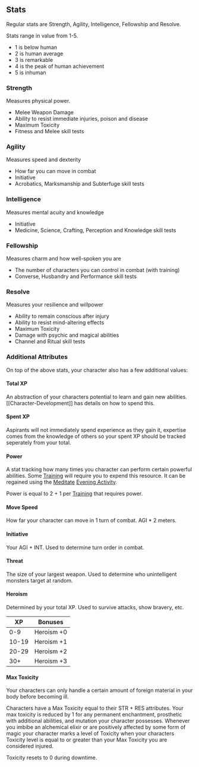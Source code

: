 ## Stats
Regular stats are Strength, Agility, Intelligence, Fellowship and Resolve.

Stats range in value from 1-5.
- 1 is below human
- 2 is human average
- 3 is remarkable
- 4 is the peak of human achievement
- 5 is inhuman

### Strength
Measures physical power.
- Melee Weapon Damage
- Ability to resist immediate injuries, poison and disease
- Maximum Toxicity
- Fitness and Melee skill tests

### Agility
Measures speed and dexterity
- How far you can move in combat
- Initiative
- Acrobatics, Marksmanship and Subterfuge skill tests

### Intelligence
Measures mental acuity and knowledge
- Initiative
- Medicine, Science, Crafting, Perception and Knowledge skill tests

### Fellowship
Measures charm and how well-spoken you are
- The number of characters you can control in combat (with training)
- Converse, Husbandry and Performance skill tests

### Resolve
Measures your resilience and willpower
- Ability to remain conscious after injury
- Ability to resist mind-altering effects
- Maximum Toxicity
- Damage with psychic and magical abilities
- Channel and Ritual skill tests

### Additional Attributes
On top of the above stats, your character also has a few additional values:

#### Total XP
An abstraction of your characters potential to learn and gain new abilities. [[Character-Development]] has details on how to spend this.

#### Spent XP
Aspirants will not immediately spend experience as they gain it, expertise comes from the knowledge of others so your spent XP should be tracked seperately from your total.

#### Power
A stat tracking how many times you character can perform certain powerful abilities. Some [Training](Character-Development#Training) will require you to expend this resource. It can be regained using the [Meditate](Telling-The-Story#Meditate) [Evening Activity](Telling-The-Story#Evening%20Activities).

Power is equal to 2 + 1 per [Training](Character-Development#Training) that requires power.

#### Move Speed
How far your character can move in 1 turn of combat. AGI * 2 meters.

#### Initiative
Your AGI + INT. Used to determine turn order in combat.

#### Threat
The size of your largest weapon. Used to determine who unintelligent monsters target at random.

#### Heroism
Determined by your total XP. Used to survive attacks, show bravery, etc.

|XP|Bonuses|
|---|---|
|0-9|Heroism +0|
|10-19|Heroism +1|
|20-29|Heroism +2|
|30+|Heroism +3|

#### Max Toxicity
Your characters can only handle a certain amount of foreign material in your body before becoming ill.

Characters have a Max Toxicity equal to their STR + RES attributes. Your max toxicity is reduced by 1 for any permanent enchantment, prosthetic with additional abilities, and mutation your character possesses. Whenever you imbibe an alchemical elixir or are positively affected by some form of magic your character marks a level of Toxicity when your characters Toxicity level is equal to or greater than your Max Toxicity you are considered injured.

Toxicity resets to 0 during downtime.
